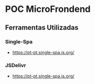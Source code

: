 # POC MicroFrondend

## Ferramentas Utilizadas
###     Single-Spa 
*   https://pt-pt.single-spa.js.org/
###    JSDelivr
*   https://pt-pt.single-spa.js.org/